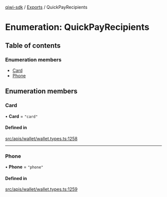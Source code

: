 [qiwi-sdk](../README.md) / [Exports](../modules.md) / QuickPayRecipients

# Enumeration: QuickPayRecipients

## Table of contents

### Enumeration members

- [Card](QuickPayRecipients.md#card)
- [Phone](QuickPayRecipients.md#phone)

## Enumeration members

### Card

• **Card** = `"card"`

#### Defined in

[src/apis/wallet/wallet.types.ts:1258](https://github.com/AlexXanderGrib/node-qiwi-sdk/blob/4aeb538/src/apis/wallet/wallet.types.ts#L1258)

___

### Phone

• **Phone** = `"phone"`

#### Defined in

[src/apis/wallet/wallet.types.ts:1259](https://github.com/AlexXanderGrib/node-qiwi-sdk/blob/4aeb538/src/apis/wallet/wallet.types.ts#L1259)
